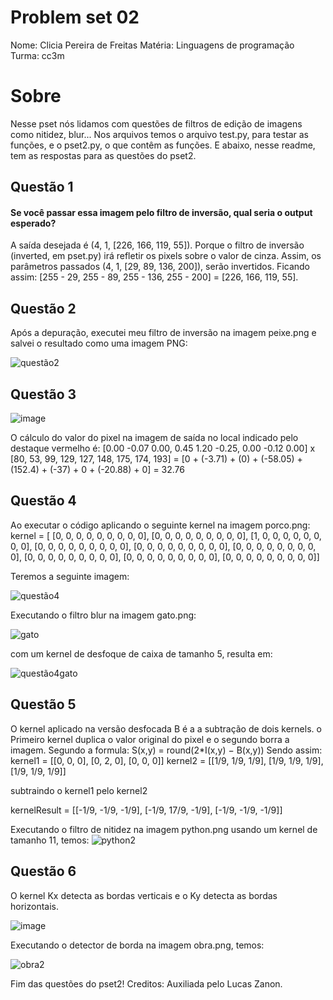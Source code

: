 # Problem set 02 
Nome: Clicia Pereira de Freitas
Matéria: Linguagens de programação
Turma: cc3m

# Sobre

Nesse pset nós lidamos com questões de filtros de edição de imagens como nitidez, blur... 
Nos arquivos temos o arquivo test.py, para testar as funções, e o pset2.py, o que contêm as funções. E abaixo, nesse readme, tem as respostas para as questões do pset2. 

## Questão 1

#### Se você passar essa imagem pelo filtro de inversão, qual seria o output esperado?

A saída desejada é (4, 1, [226, 166, 119, 55]). Porque o filtro de inversão (inverted, em pset.py) irá refletir os pixels sobre o valor de cinza. Assim, os parâmetros passados (4, 1, [29, 89, 136, 200]), serão invertidos. Ficando assim:
[255 - 29, 255 - 89, 255 - 136, 255 - 200] = [226, 166, 119, 55]. 

## Questão 2

Após a depuração, executei meu filtro de inversão na imagem peixe.png e salvei o resultado como uma imagem PNG:

![questão2](https://user-images.githubusercontent.com/89753006/188334268-9bb1fb16-8c3d-40ce-a0b2-065cf67f0061.png)

## Questão 3

![image](https://user-images.githubusercontent.com/89753006/188334568-6a1a5586-d607-4e87-9b8b-387aa7879a22.png)

O cálculo do valor do pixel na imagem de saída no local indicado pelo destaque
vermelho é:
[0.00 -0.07 0.00, 0.45 1.20 -0.25, 0.00 -0.12 0.00] x [80, 53, 99, 129, 127, 148, 175, 174, 193] = [0 + (-3.71) + (0) + (-58.05) + (152.4) + (-37) + 0 + (-20.88) + 0] = 32.76

## Questão 4
Ao executar o código aplicando o seguinte kernel na imagem porco.png:
 kernel = [
 [0, 0, 0, 0, 0, 0, 0, 0, 0],
 [0, 0, 0, 0, 0, 0, 0, 0, 0],
 [1, 0, 0, 0, 0, 0, 0, 0, 0],
 [0, 0, 0, 0, 0, 0, 0, 0, 0],
 [0, 0, 0, 0, 0, 0, 0, 0, 0],
 [0, 0, 0, 0, 0, 0, 0, 0, 0],
 [0, 0, 0, 0, 0, 0, 0, 0, 0],
 [0, 0, 0, 0, 0, 0, 0, 0, 0],
 [0, 0, 0, 0, 0, 0, 0, 0, 0]]
 
Teremos a seguinte imagem: 

![questão4](https://user-images.githubusercontent.com/89753006/188334695-e3383304-49b6-49db-bc51-e830f07bdacd.png)

Executando o filtro blur na imagem gato.png:

![gato](https://user-images.githubusercontent.com/89753006/188335111-f429bf68-04cd-4687-99ec-48e3c31cfaac.png)

com um kernel de desfoque de caixa de tamanho 5, resulta em:

![questão4gato](https://user-images.githubusercontent.com/89753006/188335291-5df61eea-fd4c-4621-b045-f8b0176949ff.png)

## Questão 5 
O kernel aplicado na versão desfocada B é a a subtração de dois kernels. o Primeiro kernel duplica o valor original do pixel e o segundo borra a imagem.
Segundo a formula: S(x,y) = round(2*I(x,y) − B(x,y))
Sendo assim:
 kernel1 = [[0, 0, 0],
            [0, 2, 0],
            [0, 0, 0]]
 kernel2 = [[1/9, 1/9, 1/9],
            [1/9, 1/9, 1/9],
            [1/9, 1/9, 1/9]]
 
 subtraindo o kernel1 pelo kernel2
 
 kernelResult = [[-1/9, -1/9, -1/9],
                 [-1/9, 17/9, -1/9],
                 [-1/9, -1/9, -1/9]]
                  
 Executando o filtro de nitidez na imagem python.png usando um kernel de tamanho 11, temos:
 ![python2](https://user-images.githubusercontent.com/89753006/188336455-d4f4ab72-ce20-414e-a7e7-00348ce6fc58.png)
 
 ## Questão 6
O kernel Kx detecta as bordas verticais e o Ky detecta as bordas horizontais.

 ![image](https://user-images.githubusercontent.com/89753006/188336524-1ed9e729-2340-40cd-acb0-9faa3ba2d7e7.png)

Executando o detector de borda na imagem obra.png, temos:

 ![obra2](https://user-images.githubusercontent.com/89753006/188336637-c208b9f2-7f8b-4740-b760-1933f187d0dc.png)
 
 Fim das questões do pset2!
 Creditos: Auxiliada pelo Lucas Zanon. 
